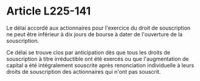 # Article L225-141

Le délai accordé aux actionnaires pour l'exercice du droit de souscription ne peut être inférieur à dix jours de bourse à dater de l'ouverture de la souscription.

Ce délai se trouve clos par anticipation dès que tous les droits de souscription à titre irréductible ont été exercés ou que l'augmentation de capital a été intégralement souscrite après renonciation individuelle à leurs droits de souscription des actionnaires qui n'ont pas souscrit.
